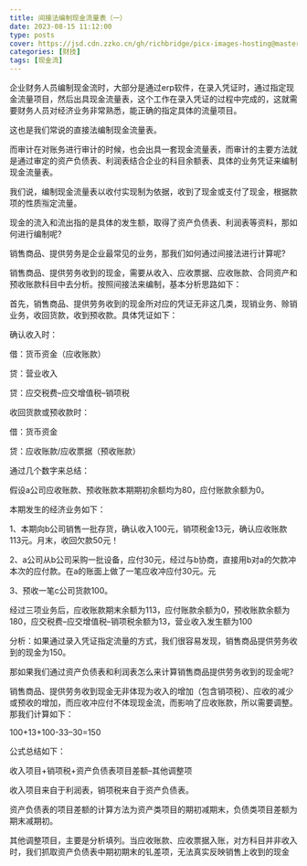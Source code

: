 ```yaml
---
title: 间接法编制现金流量表（一）
date: 2023-08-15 11:12:00
type: posts
cover: https://jsd.cdn.zzko.cn/gh/richbridge/picx-images-hosting@master/thumbnail/财技.jpg
categories: [财技]
tags: [现金流]
---
```

企业财务人员编制现金流时，大部分是通过erp软件，在录入凭证时，通过指定现金流量项目，然后出具现金流量表，这个工作在录入凭证的过程中完成的，这就需要财务人员对经济业务非常熟悉，能正确的指定具体的流量项目。

这也是我们常说的直接法编制现金流量表。



而审计在对账务进行审计的时候，也会出具一套现金流量表，而审计的主要方法就是通过审定的资产负债表、利润表结合企业的科目余额表、具体的业务凭证来编制现金流量表。



我们说，编制现金流量表以收付实现制为依据，收到了现金或支付了现金，根据款项的性质🈯定流量。



现金的流入和流出指的是具体的发生额，取得了资产负债表、利润表等资料，那如何进行编制呢?



销售商品、提供劳务是企业最常见的业务，那我们如何通过间接法进行计算呢?



销售商品、提供劳务收到的现金，需要从收入、应收票据、应收账款、合同资产和预收账款科目中去分析。按照间接法来编制，基本分析思路如下：

首先，销售商品、提供劳务收到的现金所对应的凭证无非这几类，现销业务、赊销业务，收回货款，收到预收款。具体凭证如下：



确认收入时：

借：货币资金（应收账款）

贷：营业收入

贷：应交税费–应交增值税–销项税



收回货款或预收款时：

借：货币资金

贷：应收账款/应收票据（预收账款）



通过几个数字来总结：



假设a公司应收账款、预收账款本期期初余额均为80，应付账款余额为0。



本期发生的经济业务如下：



1、本期向b公司销售一批存货，确认收入100元，销项税金13元，确认应收账款113元。月末，收回欠款50元！

2、a公司从b公司采购一批设备，应付30元，经过与b协商，直接用b对a的欠款冲本次的应付款。在a的账面上做了一笔应收冲应付30元。元

3、预收一笔c公司货款100。



经过三项业务后，应收账款期末余额为113，应付账款余额为0，预收账款余额为180，应交税费–应交增值税–销项税余额为13，营业收入发生额为100



分析：如果通过录入凭证指定流量的方式，我们很容易发现，销售商品提供劳务收到的现金为150。



那如果我们通过资产负债表和利润表怎么来计算销售商品提供劳务收到的现金呢?



销售商品、提供劳务收到现金无非体现为收入的增加（包含销项税）、应收的减少或预收的增加，而应收冲应付不体现现金流，而影响了应收账款，所以需要调整。那我们计算如下：

100+13+100-33–30=150



公式总结如下：



收入项目+销项税+资产负债表项目差额–其他调整项



收入项目来自于利润表，销项税来自于资产负债表。



资产负债表的项目差额的计算方法为资产类项目的期初减期末，负债类项目差额为期末减期初。

其他调整项目，主要是分析填列。当应收账款、应收票据入账，对方科目并非收入时，我们抓取资产负债表中期初期末的钆差项，无法真实反映销售上收到的现金